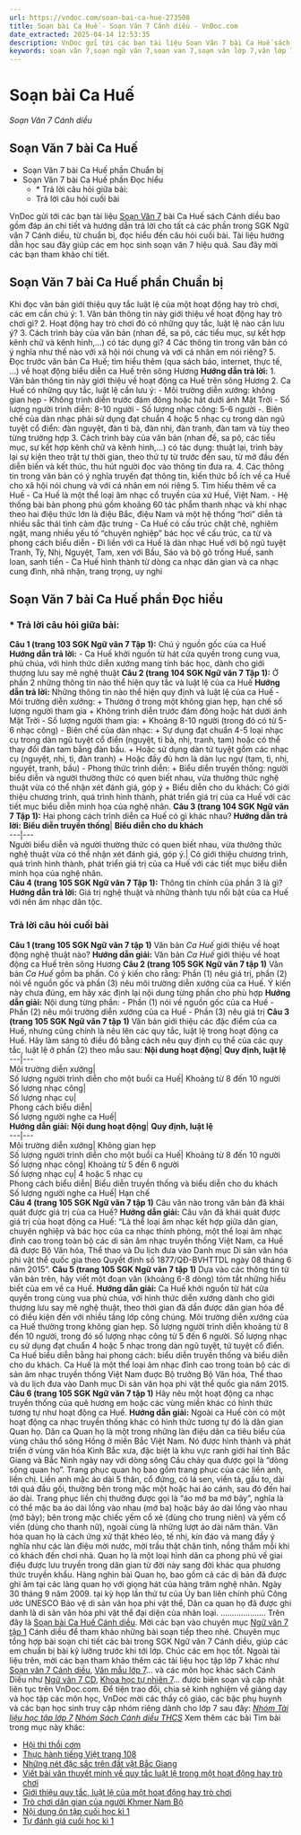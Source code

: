 ```yaml
---
url: https://vndoc.com/soan-bai-ca-hue-273508
title: Soạn bài Ca Huế - Soạn Văn 7 Cánh diều - VnDoc.com
date_extracted: 2025-04-14 12:53:35
description: VnDoc gửi tới các bạn tài liệu Soạn Văn 7 bài Ca Huế sách Cánh diều bao gồm đáp án chi tiết  và hướng dẫn trả lời cho tất cả các phần trong SGK Ngữ văn 7 Cánh diều, mời các bạn tham khảo.
keywords: soạn văn 7,soạn ngữ văn 7,soan van 7,soạn văn lớp 7,văn lớp 7,ngữ văn lớp 7,giải văn 7,soạn văn 7 tập 1,soạn văn lớp 7 tập 1,Soạn bài Ca Huế,soạn văn 7 cánh diều,bài Ca Huế,soạn bài lớp 7,Soạn Văn 7 Ca Huế,Soạn Văn lớp 7 Ca Huế,soạn văn 7 bài Ca Huế
---
```


# Soạn bài Ca Huế
 _Soạn Văn 7 Cánh diều_
## Soạn Văn 7 bài Ca Huế
  * Soạn Văn 7 bài Ca Huế phần Chuẩn bị
  * Soạn Văn 7 bài Ca Huế phần Đọc hiểu
    * \* Trả lời câu hỏi giữa bài:
    * Trả lời câu hỏi cuối bài

VnDoc gửi tới các bạn tài liệu [Soạn Văn 7](<https://vndoc.com/ngu-van-7-tap-1-cd>) bài Ca Huế  sách Cánh diều bao gồm đáp án chi tiết và hướng dẫn trả lời cho tất cả các phần trong SGK Ngữ văn 7 Cánh diều, từ chuẩn bị, đọc hiểu đến câu hỏi cuối bài. Tài liệu hướng dẫn học sau đây giúp các em học sinh soạn văn 7 hiệu quả. Sau đây mời các bạn tham khảo chi tiết.
## Soạn Văn 7 bài Ca Huế phần Chuẩn bị
Khi đọc văn bản giới thiệu quy tắc luật lệ của một hoạt động hay trò chơi, các em cần chú ý:
1\. Văn bản thông tin này giới thiệu về hoạt động hay trò chơi gì?
2\. Hoạt động hay trò chơi đó có những quy tắc, luật lệ nào cần lưu ý?
3\. Cách trình bày của văn bản \(nhan đề, sa pô, các tiểu mục, sự kết hợp kênh chữ và kênh hình,…\) có tác dụng gì?
4 Các thông tin trong văn bản có ý nghĩa như thế nào với xã hội nói chung và với cá nhân em nói riêng?
5\. Đọc trước văn bản Ca Huế; tìm hiểu thêm \(qua sách báo, internet, thực tế, …\) về hoạt động biểu diễn ca Huế trên sông Hương
**Hướng dẫn trả lời:**
1\. Văn bản thông tin này giới thiệu về hoạt động ca Huế trên sông Hương
2\. Ca Huế có những quy tắc, luật lệ cần lưu ý:
\- Môi trường diễn xướng: không gian hẹp
\- Không trình diễn trước đám đông hoặc hát dưới ánh Mặt Trời
\- Số lượng người trình diễn: 8-10 người
\- Số lượng nhạc công: 5-6 người
-. Biên chế của dàn nhạc phải sử dụng đạt chuẩn 4 hoặc 5 nhạc cụ trong dàn ngũ tuyệt cổ điển: đàn nguyệt, đàn tì bà, đàn nhị, đàn tranh, đàn tam và tùy theo từng trường hợp
3\. Cách trình bày của văn bản \(nhan đề, sa pô, các tiểu mục, sự kết hợp kênh chữ và kênh hình,...\) có tác dụng: thuật lại, trình bày lại sự kiện theo trật tự thời gian, theo thứ tự từ trước đến sau, từ mở đầu đến diễn biến và kết thúc, thu hút người đọc vào thông tin đưa ra.
4\. Các thông tin trong văn bản có ý nghĩa truyền đạt thông tin, kiến thức bổ ích về ca Huế cho xã hội nói chung và với cá nhân em nói riêng
5\. Tìm hiểu thêm về ca Huế
\- Ca Huế là một thể loại âm nhạc cổ truyền của xứ Huế, Việt Nam.
\- Hệ thống bài bản phong phú gồm khoảng 60 tác phẩm thanh nhạc và khí nhạc theo hai điệu thức lớn là điệu Bắc, điệu Nam và một hệ thống “hơi” diễn tả nhiều sắc thái tình cảm đặc trưng
\- Ca Huế có cấu trúc chặt chẽ, nghiêm ngặt, mang nhiều yếu tố “chuyên nghiệp” bác học về cấu trúc, ca từ và phong cách biểu diễn
\- Đi liền với ca Huế là dàn nhạc Huế với bộ ngũ tuyệt Tranh, Tỳ, Nhị, Nguyệt, Tam, xen với Bầu, Sáo và bộ gõ trống Huế, sanh loan, sanh tiền
\- Ca Huế hình thành từ dòng ca nhạc dân gian và ca nhạc cung đình, nhã nhặn, trang trọng, uy nghi
## Soạn Văn 7 bài Ca Huế phần Đọc hiểu
### **\* Trả lời câu hỏi giữa bài:**
**Câu 1 \(trang 103 SGK Ngữ văn 7 Tập 1\):**
Chú ý nguồn gốc của ca Huế
**Hướng dẫn trả lời:**
\- Ca Huế khởi nguồn từ hát cửa quyền trong cung vua, phủ chúa, với hình thức diễn xướng mang tính bác học, dành cho giới thượng lưu say mê nghệ thuật
**Câu 2 \(trang 104 SGK Ngữ văn 7 Tập 1\):**
Ở phần 2 những thông tin nào thể hiện quy tắc và luật lệ của ca Huế
**Hướng dẫn trả lời:**
Những thông tin nào thể hiện quy định và luật lệ của ca Huế
\- Môi trường diễn xướng:
\+ Thường ở trong một không gian hẹp, hạn chế số lượng người tham gia
\+ Không trình diễn trước đám đông hoặc hát dưới ánh Mặt Trời
\- Số lượng người tham gia:
\+ Khoảng 8-10 người \(trong đó có từ 5-6 nhạc công\)
\- Biên chế của dàn nhạc:
\+ Sự dụng đạt chuẩn 4-5 loại nhạc cụ trong dàn ngũ tuyệt cổ điển \(nguyệt, tì bà, nhị, tranh, tam\) hoặc có thể thay đổi đàn tam bằng đàn bầu.
\+ Hoặc sử dụng dàn tứ tuyệt gồm các nhạc cụ \(nguyệt, nhị, tì, đàn tranh\)
\+ Hoặc đầy đủ hơn là dàn lục ngự \(tam, tì, nhị, nguyệt, tranh, bầu\)
\- Phong thức trình diễn:
\+ Biểu diễn truyền thống: người biểu diễn và người thường thức có quen biết nhau, vừa thưởng thức nghệ thuật vừa có thể nhận xét đánh giá, góp ý
\+ Biểu diễn cho du khách: Có giới thiệu chương trình, quá trình hình thành, phát triển giá trị của ca Huế với các tiết mục biểu diễn minh họa của nghệ nhân.
**Câu 3 \(trang 104 SGK Ngữ văn 7 Tập 1\):**
Hai phong cách trình diễn ca Huế có gì khác nhau?
**Hướng dẫn trả lời:**
**Biểu diễn truyền thống**| **Biểu diễn cho du khách**  
---|---  
Người biểu diễn và người thường thức có quen biết nhau, vừa thưởng thức nghệ thuật vừa có thể nhận xét đánh giá, góp ý.| Có giới thiệu chương trình, quá trình hình thành, phát triển giá trị của ca Huế với các tiết mục biểu diễn minh họa của nghệ nhân.  
**Câu 4 \(trang 105 SGK Ngữ văn 7 Tập 1\):**
Thông tin chính của phần 3 là gì?
**Hướng dẫn trả lời:**
Giá trị nghệ thuật và những thành tựu nổi bật của ca Huế với nền âm nhạc dân tộc.
### **Trả lời câu hỏi cuối bài**
**Câu 1 \(trang 105 SGK Ngữ văn 7 tập 1\)**
Văn bản _Ca Huế_ giới thiệu về hoạt động nghệ thuật nào?
**Hướng dẫn giải:**
Văn bản _Ca Huế_ giới thiệu về hoạt động ca Huế trên sông Hương
**Câu 2 \(trang 105 SGK Ngữ văn 7 tập 1\)**
Văn bản _Ca Huế_ gồm ba phần. Có ý kiến cho rằng: Phần \(1\) nêu giá trị, phần \(2\) nói về nguồn gốc và phần \(3\) nêu môi trường diễn xướng của ca Huế. Ý kiến này chưa đúng, em hãy xác định lại nội dung từng phần cho phù hợp
**Hướng dẫn giải:**
Nội dung từng phần:
\- Phần \(1\) nói về nguồn gốc của ca Huế
\- Phần \(2\) nêu môi trường diễn xướng của ca Huế
\- Phần \(3\) nêu giá trị
**Câu 3 \(trang 105 SGK Ngữ văn 7 tập 1\)**
Văn bản giới thiệu các đặc điểm của ca Huế, nhưng cũng chính là nêu lên các quy tắc, luật lệ trong hoạt động ca Huế. Hãy làm sáng tỏ điều đó bằng cách nêu quy định cụ thể của các quy tắc, luật lệ ở phần \(2\) theo mẫu sau:
**Nội dung hoạt động**| **Quy định, luật lệ**  
---|---  
Môi trường diễn xướng|   
Số lượng người trình diễn cho một buổi ca Huế| Khoảng từ 8 đến 10 người  
Số lượng nhạc công|   
Số lượng nhạc cụ|   
Phong cách biểu diễn|   
Số lượng người nghe ca Huế|   
**Hướng dẫn giải:**
**Nội dung hoạt động**| **Quy định, luật lệ**  
---|---  
Môi trường diễn xướng| Không gian hẹp  
Số lượng người trình diễn cho một buổi ca Huế| Khoảng từ 8 đến 10 người  
Số lượng nhạc công| Khoảng từ 5 đến 6 người  
Số lượng nhạc cụ| 4 hoặc 5 nhạc cụ  
Phong cách biểu diễn| Biểu diễn truyền thống và biểu diễn cho du khách  
Số lượng người nghe ca Huế| Hạn chế  
**Câu 4 \(trang 105 SGK Ngữ văn 7 tập 1\)**
Câu văn nào trong văn bản đã khái quát được giá trị của ca Huế?
**Hướng dẫn giải:**
Câu văn đã khái quát được giá trị của hoạt động ca Huế: “Là thể loại âm nhạc kết hợp giữa dân gian, chuyên nghiệp và bác học của ca nhạc thính phòng, một thể loại âm nhạc đỉnh cao trong toàn bộ các di sản âm nhạc truyền thống Việt Nam, ca Huế đã được Bộ Văn hóa, Thể thao và Du lịch đưa vào Danh mục Di sản văn hóa phi vật thể quốc gia theo Quyết định số 1877/QĐ-BVHTTDL ngày 08 tháng 6 năm 2015”.
**Câu 5 \(trang 105 SGK Ngữ văn 7 tập 1\)**
Dựa vào các thông tin từ văn bản trên, hãy viết một đoạn văn \(khoảng 6-8 dòng\) tóm tắt những hiểu biết của em về ca Huế.
**Hướng dẫn giải:**
Ca Huế khởi nguồn từ hát cửa quyền trong cùng vua phủ chúa, với hình thức diễn xướng dành cho giới thượng lưu say mê nghệ thuật, theo thời gian đã dần được dân gian hóa để có điều kiện đến với nhiều tầng lớp công chúng. Môi trường diễn xướng của ca Huế thường trong không gian hẹp. Số lượng người trình diễn khoảng từ 8 đến 10 người, trong đó số lượng nhạc công từ 5 đến 6 người. Số lượng nhạc cụ sử dụng đạt chuẩn 4 hoặc 5 nhạc trong dàn ngũ tuyệt, tứ tuyệt cổ điển. Ca Huế biểu diễn bằng hai phong cách: biểu diễn truyền thống và biểu diễn cho du khách. Ca Huế là một thể loại âm nhạc đỉnh cao trong toàn bộ các di sản âm nhạc truyền thống Việt Nam đuợc Bộ trưởng Bộ Văn hóa, Thể thao và du lịch đưa vào Danh mục Di sản văn họa phi vật thể quốc gia năm 2015.
**Câu 6 \(trang 105 SGK Ngữ văn 7 tập 1\)**
Hãy nêu một hoạt động ca nhạc truyền thống của quê hương em hoặc các vùng miền khác có hình thức tương tự như hoạt động ca Huế.
**Hướng dẫn giải:**
Ngoài ca Huế còn có một hoạt động ca nhạc truyền thống khác có hình thức tương tự đó là dân gian Quan họ.
Dân ca Quan họ là một trong những làn điệu dân ca tiêu biểu của vùng châu thổ sông Hồng ở miền Bắc Việt Nam. Nó được hình thành và phát triển ở vùng văn hóa Kinh Bắc xưa, đặc biệt là khu vực ranh giới hai tỉnh Bắc Giang và Bắc Ninh ngày nay với dòng sông Cầu chảy qua được gọi là “dòng sông quan họ”.
Trang phục quan họ bao gồm trang phục của các liền anh, liền chị. Liền anh mặc áo dài 5 thân, cổ đứng, có lá sen, viền tà, gấu to, dài tới quá đầu gối, thường bên trong mặc một hoặc hai áo cánh, sau đó đến hai áo dài. Trang phục liền chị thường được gọi là “áo mớ ba mớ bảy”, nghĩa là có thể mặc ba áo dài lồng vào nhau \(mớ ba\) hoặc bảy áo dài lồng vào nhau \(mớ bảy\); bên trong mặc chiếc yếm cổ xẻ \(dùng cho trung niên\) và yếm cổ viền \(dùng cho thanh nữ\), ngoài cùng là những lượt áo dài năm thân.
Văn hóa quan họ là cách ứng xử thật khéo léo, tế nhị, kín đáo và mang đầy ý nghĩa như các làn điệu mời nước, mời trầu thật chân tình, nồng thắm mỗi khi có khách đến chơi nhà.
Quan họ là một loại hình dân ca phong phú về giai điệu được lưu truyền trong dân gian từ đời này sang đời khác qua phương thức truyền khẩu. Hàng nghìn bài Quan họ, bao gồm cả các dị bản đã được ghi âm tại các làng quan họ với giọng hát của hàng trăm nghệ nhân.
Ngày 30 tháng 9 năm 2009. tại kỳ họp lần thứ tư của Ủy ban liên chính phủ Công ước UNESCO Bảo vệ di sản văn họa phi vật thể, Dân ca quan họ đã được ghi danh là di sản văn hóa phi vật thể đại diện của nhân loại.
....................
Trên đây là [Soạn bài Ca Huế Cánh diều](<https://vndoc.com/soan-bai-ca-hue-273508>). Mời các bạn vào chuyên mục [Ngữ văn 7 tập 1](<https://vndoc.com/ngu-van-7-tap-1-cd>) Cánh diều để tham khảo những bài soạn tiếp theo nhé. Chuyên mục tổng hợp bài soạn chi tiết các bài trong SGK Ngữ văn 7 Cánh diều, giúp các em chuẩn bị bài kỹ lưỡng trước khi tới lớp. Chúc các em học tốt.
Ngoài tài liệu trên, mời các bạn tham khảo thêm các tài liệu học tập lớp 7 khác như [Soạn văn 7 Cánh diều](<https://vndoc.com/ngu-van-7-tap-1-cd>), [Văn mẫu lớp 7](<https://vndoc.com/van-mau-lop7>)... và các môn học khác  sách Cánh Diều như [Ngữ văn 7 CD](<https://vndoc.com/ngu-van-7-tap-1-cd>), [Khoa học tự nhiên 7](<https://vndoc.com/khoa-hoc-tu-nhien-7-cd>)... được biên soạn và cập nhật liên tục trên VnDoc.com.
Để tiện trao đổi, chia sẻ kinh nghiệm về giảng dạy và học tập các môn học, VnDoc mời các thầy cô giáo, các bậc phụ huynh và các bạn học sinh truy cập nhóm riêng dành cho lớp 7 sau đây:
[_Nhóm Tài liệu học tập lớp 7_](</goto?u=aHR0cHM6Ly93d3cuZmFjZWJvb2suY29tL2dyb3Vwcy9UYWkubGlldS5ob2MudGFwLmxvcC43LlZORE9D>)
[ _Nhóm Sách Cánh diều THCS_](</goto?u=aHR0cHM6Ly93d3cuZmFjZWJvb2suY29tL2dyb3Vwcy9zYWNoY2FuaGRpZXV0aGNz>)
Xem thêm các bài Tìm bài trong mục này khác:
  * [Hội thi thổi cơm](</soan-bai-hoi-thi-thoi-com-273511>)
  * [Thực hành tiếng Việt trang 108](</soan-bai-thuc-hanh-tieng-viet-trang-108-273517>)
  * [Những nét đặc sắc trên đất vật Bắc Giang](</soan-bai-nhung-net-dac-sac-tren-dat-vat-bac-giang-273566>)
  * [Viết bài văn thuyết minh về quy tắc luật lệ trong một hoạt động hay trò chơi ](</soan-bai-viet-bai-van-thuyet-minh-ve-quy-tac-luat-le-trong-mot-hoat-dong-hay-tro-choi-273570>)
  * [Giới thiệu quy tắc, luật lệ của một hoạt động hay trò chơi](</soan-bai-gioi-thieu-quy-tac-luat-le-cua-mot-hoat-dong-hay-tro-choi-273580>)
  * [Trò chơi dân gian của người Khmer Nam Bộ](</soan-bai-tro-choi-dan-gian-cua-nguoi-khmer-nam-bo-273587>)
  * [Nội dung ôn tập cuối học kì 1](</soan-bai-noi-dung-on-tap-cuoi-hoc-ki-1-273598>)
  * [Tự đánh giá cuối học kì 1](</soan-bai-tu-danh-gia-cuoi-hoc-ki-1-273605>)

